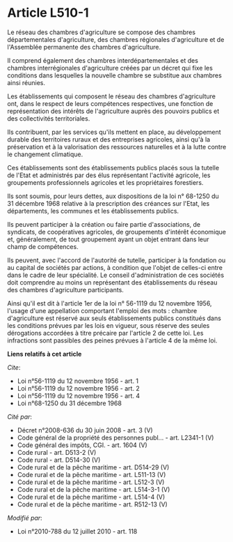 # Article L510-1

Le réseau des chambres d'agriculture se compose des chambres départementales d'agriculture, des chambres régionales
d'agriculture et de l'Assemblée permanente des chambres d'agriculture.

Il comprend également des chambres interdépartementales et des chambres interrégionales d'agriculture créées par un décret
qui fixe les conditions dans lesquelles la nouvelle chambre se substitue aux chambres ainsi réunies.

Les établissements qui composent le réseau des chambres d'agriculture ont, dans le respect de leurs compétences respectives,
une fonction de représentation des intérêts de l'agriculture auprès des pouvoirs publics et des collectivités territoriales.

Ils contribuent, par les services qu'ils mettent en place, au développement durable des territoires ruraux et des entreprises
agricoles, ainsi qu'à la préservation et à la valorisation des ressources naturelles et à la lutte contre le changement
climatique.

Ces établissements sont des établissements publics placés sous la tutelle de l'Etat et administrés par des élus représentant
l'activité agricole, les groupements professionnels agricoles et les propriétaires forestiers.

Ils sont soumis, pour leurs dettes, aux dispositions de la loi n° 68-1250 du 31 décembre 1968 relative à la prescription des
créances sur l'Etat, les départements, les communes et les établissements publics.

Ils peuvent participer à la création ou faire partie d'associations, de syndicats, de coopératives agricoles, de groupements
d'intérêt économique et, généralement, de tout groupement ayant un objet entrant dans leur champ de compétences.

Ils peuvent, avec l'accord de l'autorité de tutelle, participer à la fondation ou au capital de sociétés par actions, à
condition que l'objet de celles-ci entre dans le cadre de leur spécialité. Le conseil d'administration de ces sociétés doit
comprendre au moins un représentant des établissements du réseau des chambres d'agriculture participants.

Ainsi qu'il est dit à l'article 1er de la loi n° 56-1119 du 12 novembre 1956, l'usage d'une appellation comportant l'emploi
des mots : chambre d'agriculture est réservé aux seuls établissements publics constitués dans les conditions prévues par les
lois en vigueur, sous réserve des seules dérogations accordées à titre précaire par l'article 2 de cette loi. Les infractions
sont passibles des peines prévues à l'article 4 de la même loi.

**Liens relatifs à cet article**

_Cite_:

  - Loi n°56-1119 du 12 novembre 1956 - art. 1
  - Loi n°56-1119 du 12 novembre 1956 - art. 2
  - Loi n°56-1119 du 12 novembre 1956 - art. 4
  - Loi n°68-1250 du 31 décembre 1968

_Cité par_:

  - Décret n°2008-636 du 30 juin 2008 - art. 3 (V)
  - Code général de la propriété des personnes publ... - art. L2341-1 (V)
  - Code général des impôts, CGI. - art. 1604 (V)
  - Code rural - art. D513-2 (V)
  - Code rural - art. D514-30 (V)
  - Code rural et de la pêche maritime - art. D514-29 (V)
  - Code rural et de la pêche maritime - art. L511-13 (V)
  - Code rural et de la pêche maritime - art. L512-3 (V)
  - Code rural et de la pêche maritime - art. L514-3-1 (V)
  - Code rural et de la pêche maritime - art. L514-4 (V)
  - Code rural et de la pêche maritime - art. R512-13 (V)

_Modifié par_:

  - Loi n°2010-788 du 12 juillet 2010 - art. 118
